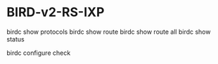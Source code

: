 # BIRD-v2-RS-IXP




birdc show protocols
birdc show route
birdc show route all
birdc show status

birdc configure check
